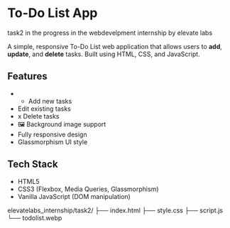 #  To-Do List App
task2 in the progress in the webdevelpment internship by elevate labs

A simple, responsive To-Do List web application that allows users to **add**, **update**, and **delete** tasks. Built using HTML, CSS, and JavaScript.

##  Features

- + Add new tasks
-  Edit existing tasks
- x Delete tasks
- 🖼 Background image support
-  Fully responsive design
-  Glassmorphism UI style

##  Tech Stack

- HTML5
- CSS3 (Flexbox, Media Queries, Glassmorphism)
- Vanilla JavaScript (DOM manipulation)

 elevatelabs_internship/task2/
├── index.html
├── style.css
├── script.js
└── todolist.webp

